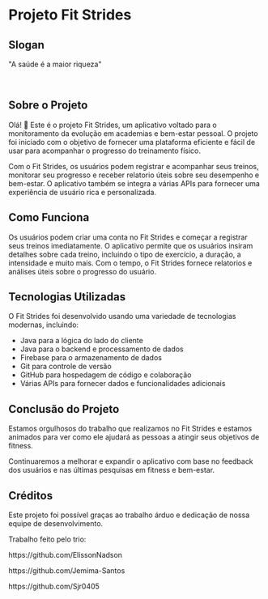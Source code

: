 <h1>Projeto Fit Strides</h1>

<h2>Slogan</h2>
<p>"A saúde é a maior riqueza"</p>

<br>

<h2>Sobre o Projeto</h2>

<p>Olá! 👋 Este é o projeto Fit Strides, um aplicativo voltado para o monitoramento da evolução em academias e bem-estar pessoal. O projeto foi iniciado com o objetivo de fornecer uma plataforma eficiente e fácil de usar para acompanhar o progresso do treinamento físico.</p>

<p>Com o Fit Strides, os usuários podem registrar e acompanhar seus treinos, monitorar seu progresso e receber relatorio úteis sobre seu desempenho e bem-estar. O aplicativo também se integra a várias APIs para fornecer uma experiência de usuário rica e personalizada.</p>

<h2>Como Funciona</h2>

<p>Os usuários podem criar uma conta no Fit Strides e começar a registrar seus treinos imediatamente. O aplicativo permite que os usuários insiram detalhes sobre cada treino, incluindo o tipo de exercício, a duração, a intensidade e muito mais. Com o tempo, o Fit Strides fornece relatorios e análises úteis sobre o progresso do usuário.</p>

<h2>Tecnologias Utilizadas</h2>

<p>O Fit Strides foi desenvolvido usando uma variedade de tecnologias modernas, incluindo:</p>

- Java para a lógica do lado do cliente
- Java para o backend e processamento de dados
- Firebase para o armazenamento de dados
- Git para controle de versão
- GitHub para hospedagem de código e colaboração
- Várias APIs para fornecer dados e funcionalidades adicionais

<h2>Conclusão do Projeto</h2>

<p>Estamos orgulhosos do trabalho que realizamos no Fit Strides e estamos animados para ver como ele ajudará as pessoas a atingir seus objetivos de fitness.<p> 
<p>  Continuaremos a melhorar e expandir o aplicativo com base no feedback dos usuários e nas últimas pesquisas em fitness e bem-estar.</p>

<h2>Créditos</h2>

<p>Este projeto foi possível graças ao trabalho árduo e dedicação de nossa equipe de desenvolvimento.</p>

<p> Trabalho feito pelo trio:<p> 
<p> https://github.com/ElissonNadson<p> 
<p> https://github.com/Jemima-Santos<p> 
<p> https://github.com/Sjr0405<p>        
  

